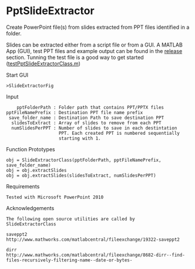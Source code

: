 # PptSlideExtractor
Create PowerPoint file(s) from slides extracted from PPT files identified in a folder. 

Slides can be extracted either from a script file or from a GUI. A MATLAB App (GUI), test PPT files and example output can be found in the [release](https://github.com/DennisDean/PptSlideExtractor/releases) section. Tunning the test file is a good way to get started ([testPptSlideExtractorClass.m](https://github.com/DennisDean/PptSlideExtractor/blob/master/testPptSlideExtractorClass.m))

Start GUI

    >SlideExtractorFig


 Input

        pptFolderPath : Folder path that contains PPT/PPTX files
    pptFileNamePrefix : Destination PPT file name prefix
     save_folder_name : Destination Path to save destination PPT
      slidesToExtract : Array of slides to remove from each PPT
      numSlidesPerPPT : Number of slides to save in each destintation 
                        PPT. Each created PPT is numbered sequentially 
                        starting with 1.

 Function Prototypes

    obj = SlideExtractorClass(pptFolderPath, pptFileNamePrefix, save_folder_name)
    obj = obj.extractSlides
    obj = obj.extractSlides(slidesToExtract, numSlidesPerPPT)

 Requirements

    Tested with Microsoft PowerPoint 2010

 Acknowledgements

    The following open source utilities are called by
    SlideExtractorClass
   
    saveppt2
    http://www.mathworks.com/matlabcentral/fileexchange/19322-saveppt2

    dirr
    http://www.mathworks.com/matlabcentral/fileexchange/8682-dirr--find-files-recursively-filtering-name--date-or-bytes-

